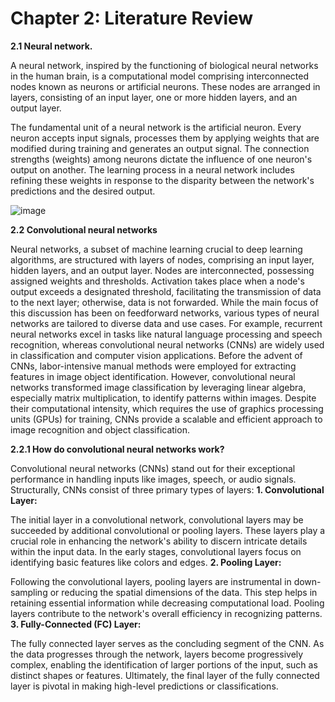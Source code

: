 # Chapter 2: Literature Review

**2.1 Neural network.**

A neural network, inspired by the functioning of biological neural networks in the human brain, is a computational model comprising interconnected nodes known as neurons or artificial neurons. These nodes are arranged in layers, consisting of an input layer, one or more hidden layers, and an output layer.

The fundamental unit of a neural network is the artificial neuron. Every neuron accepts input signals, processes them by applying weights that are modified during training and generates an output signal. The connection strengths (weights) among neurons dictate the influence of one neuron's output on another. The learning process in a neural network includes refining these weights in response to the disparity between the network's predictions and the desired output.

![image](https://github.com/cljain/Brain-Tumor-Detection/assets/138676234/a5d3b70c-e75e-4907-92b6-c771627d66d7)


**2.2 Convolutional neural networks**

Neural networks, a subset of machine learning crucial to deep learning algorithms, are structured with layers of nodes, comprising an input layer, hidden layers, and an output layer. Nodes are interconnected, possessing assigned weights and thresholds. Activation takes place when a node's output exceeds a designated threshold, facilitating the transmission of data to the next layer; otherwise, data is not forwarded.
While the main focus of this discussion has been on feedforward networks, various types of neural networks are tailored to diverse data and use cases. For example, recurrent neural networks excel in tasks like natural language processing and speech recognition, whereas convolutional neural networks (CNNs) are widely used in classification and computer vision applications. Before the advent of CNNs, labor-intensive manual methods were employed for extracting features in image object identification. However, convolutional neural networks transformed image classification by leveraging linear algebra, especially matrix multiplication, to identify patterns within images. Despite their computational intensity, which requires the use of graphics processing units (GPUs) for training, CNNs provide a scalable and efficient approach to image recognition and object classification.

**2.2.1 How do convolutional neural networks work?**

Convolutional neural networks (CNNs) stand out for their exceptional performance in handling inputs like images, speech, or audio signals. Structurally, CNNs consist of three primary types of layers:
**1. Convolutional Layer:**

   The initial layer in a convolutional network, convolutional layers may be succeeded by additional convolutional or pooling layers. These layers play a crucial role in enhancing the network's ability to discern intricate details within the input data. In the early stages, convolutional layers focus on identifying basic features like colors and edges.
**2. Pooling Layer:**

   Following the convolutional layers, pooling layers are instrumental in down-sampling or reducing the spatial dimensions of the data. This step helps in retaining essential information while decreasing computational load. Pooling layers contribute to the network's overall efficiency in recognizing patterns.
**3. Fully-Connected (FC) Layer:**

   The fully connected layer serves as the concluding segment of the CNN. As the data progresses through the network, layers become progressively complex, enabling the identification of larger portions of the input, such as distinct shapes or features. Ultimately, the final layer of the fully connected layer is pivotal in making high-level predictions or classifications.

